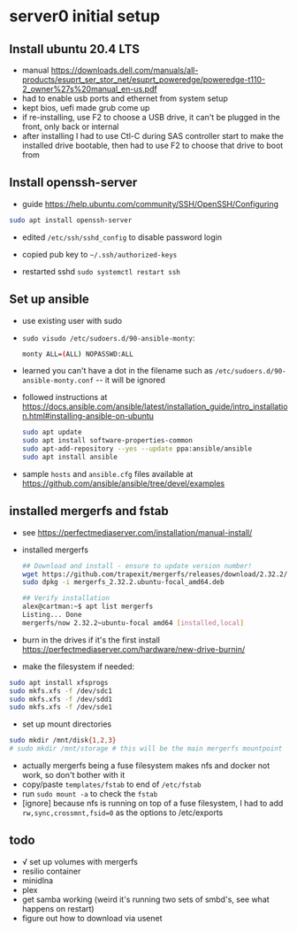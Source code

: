# server0 initial setup

## Install ubuntu 20.4 LTS

- manual <https://downloads.dell.com/manuals/all-products/esuprt_ser_stor_net/esuprt_poweredge/poweredge-t110-2_owner%27s%20manual_en-us.pdf>
- had to enable usb ports and ethernet from system setup
- kept bios, uefi made grub come up
- if re-installing, use F2 to choose a USB drive, it can't be plugged in the front, only back or internal
- after installing I had to use Ctl-C during SAS controller start to make the installed drive bootable, then had to use F2 to choose that drive to boot from

## Install openssh-server
- guide <https://help.ubuntu.com/community/SSH/OpenSSH/Configuring>

```bash
sudo apt install openssh-server
```

- edited `/etc/ssh/sshd_config` to disable password login

- copied pub key to `~/.ssh/authorized-keys`
- restarted sshd `sudo systemctl restart ssh`

## Set up ansible

- use existing user with sudo
- `sudo visudo /etc/sudoers.d/90-ansible-monty`:

    ```bash
    monty ALL=(ALL) NOPASSWD:ALL
    ```

- learned you can't have a dot in the filename such as `/etc/sudoers.d/90-ansible-monty.conf` -- it will be ignored
- followed instructions at <https://docs.ansible.com/ansible/latest/installation_guide/intro_installation.html#installing-ansible-on-ubuntu>

    ```bash
    sudo apt update
    sudo apt install software-properties-common
    sudo apt-add-repository --yes --update ppa:ansible/ansible
    sudo apt install ansible
    ```

- sample `hosts` and `ansible.cfg` files available at <https://github.com/ansible/ansible/tree/devel/examples>

## installed mergerfs and fstab

- see <https://perfectmediaserver.com/installation/manual-install/>
- installed mergerfs

    ```bash
    ## Download and install - ensure to update version number!
    wget https://github.com/trapexit/mergerfs/releases/download/2.32.2/mergerfs_2.32.2.ubuntu-focal_amd64.deb
    sudo dpkg -i mergerfs_2.32.2.ubuntu-focal_amd64.deb

    ## Verify installation
    alex@cartman:~$ apt list mergerfs
    Listing... Done
    mergerfs/now 2.32.2~ubuntu-focal amd64 [installed,local]
    ```

- burn in the drives if it's the first install <https://perfectmediaserver.com/hardware/new-drive-burnin/>
- make the filesystem if needed:

```bash
sudo apt install xfsprogs
sudo mkfs.xfs -f /dev/sdc1
sudo mkfs.xfs -f /dev/sdd1
sudo mkfs.xfs -f /dev/sde1
```

- set up mount directories

```bash
sudo mkdir /mnt/disk{1,2,3}
# sudo mkdir /mnt/storage # this will be the main mergerfs mountpoint
```

- actually mergerfs being a fuse filesystem makes nfs and docker not work, so don't bother with it
- copy/paste `templates/fstab` to end of `/etc/fstab`
- run `sudo mount -a` to check the `fstab`
- [ignore] because nfs is running on top of a fuse filesystem, I had to add `rw,sync,crossmnt,fsid=0` as the options to /etc/exports

## todo

- √ set up volumes with mergerfs
- resilio container
- minidlna
- plex
- get samba working (weird it's running two sets of smbd's, see what happens on restart)
- figure out how to download via usenet
